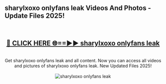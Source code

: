 <h2>sharylxoxo onlyfans leak Videos And Photos - Update Files 2025!</h2>
<br>
<div align="center">
<h2><a href="https://top-ai-tools.click/QrbHav" rel="nofollow">🔴 CLICK HERE 🌐==►► sharylxoxo onlyfans leak</a></h2>
<br>
Get sharylxoxo onlyfans leak and all content. Now you can access all videos and pictures of sharylxoxo onlyfans leak. New Updated Files 2025!
<br>
<br>
<a href="https://top-ai-tools.click/QrbHav" rel="nofollow" data-target="animated-image.originalLink"><img src="https://i.ibb.co.com/WyWwxjT/player-gif2.gif" alt="sharylxoxo onlyfans leak" style="max-width: 100%; display: inline-block;" data-target="animated-image.originalImage"></a>
</div>
<br>